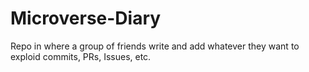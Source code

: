 # Microverse-Diary
 Repo in where a group of friends write and add whatever they want  to exploid commits, PRs, Issues, etc.
